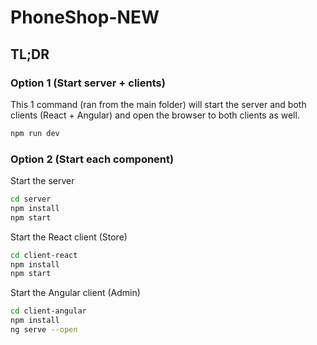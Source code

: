 # PhoneShop-NEW

## TL;DR

### Option 1 (Start server + clients)

This 1 command (ran from the main folder) will start the server and both clients (React + Angular) and open the browser
to both clients as well.

```bash
npm run dev
```

### Option 2 (Start each component)

Start the server

```bash
cd server
npm install
npm start
```

Start the React client (Store)

```bash
cd client-react
npm install
npm start
```

Start the Angular client (Admin)

```bash
cd client-angular
npm install
ng serve --open
```